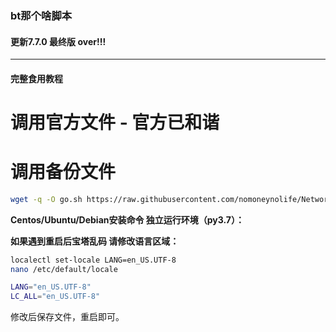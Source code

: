 ### bt那个啥脚本

#### 更新7.7.0 最终版 over!!!

***  
#### 完整食用教程  
# 调用官方文件 - 官方已和谐

# 调用备份文件
```Bash
wget -q -O go.sh https://raw.githubusercontent.com/nomoneynolife/NetworkScript/main/bt/go.sh && bash go.sh
```
 
**Centos/Ubuntu/Debian安装命令 独立运行环境（py3.7）：**

**如果遇到重启后宝塔乱码 请修改语言区域：**


```Bash
localectl set-locale LANG=en_US.UTF-8
nano /etc/default/locale
```

```Bash
LANG="en_US.UTF-8"
LC_ALL="en_US.UTF-8"
```

修改后保存文件，重启即可。
